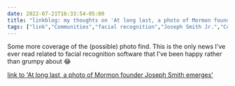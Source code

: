 ---date: 2022-07-21T16:33:54-05:00title: "linkblog: my thoughts on 'At long last, a photo of Mormon founder Joseph Smith emerges'"tags: ["link","Communities","facial recognition","Joseph Smith Jr.","Community of Christ","The Church of Jesus Christ of Latter-day Saints","Lach Mackay"]---Some more coverage of the (possible) photo find. This is the only news I've ever read related to facial recognition software that I've been happy rather than grumpy about 😂 [link to 'At long last, a photo of Mormon founder Joseph Smith emerges'](https://www.sltrib.com/religion/2022/07/21/long-last-photo-mormon-founder/)